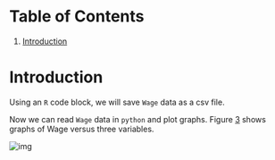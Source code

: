 
# Table of Contents

1.  [Introduction](#org301ea25)



<a id="org301ea25"></a>

# Introduction

Using an `R` code block, we will save `Wage` data as a csv file.

Now we can read `Wage` data in `python` and plot graphs. Figure [3](#orgf2dee2c) shows
graphs of Wage versus three variables. 

![img](figures/fig1_1.png "`Wage` data, which contains income survey information for males from the central Atlantic region of the United States.  Left: `wage` as a function of `age`.  On average, `wage` increases with `age` until about 60 years of age, at which point it begins to decline.  Center: `wage` as a function of `year`.  There is a slow but steady increase of approximately \\$10,000 in the average `wage` between 2003 and 2009.  Right: Boxplots displaying `wage` as a function of `education`, with 1 indicating the lowest level (no highschool diploma) and 5 the highest level (an advanced graduate degree).  On average, `wage` increases with the level of `education`.")

